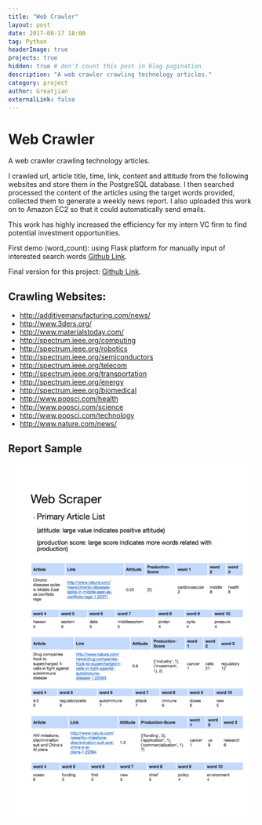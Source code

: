 ```yaml
---
title: "Web Crawler"
layout: post
date: 2017-08-17 18:00
tag: Python
headerImage: true
projects: true
hidden: true # don't count this post in blog pagination
description: "A web crawler crawling technology articles."
category: project
author: Greatjian
externalLink: false
---
```


# Web Crawler

A web crawler crawling technology articles.

I crawled url, article title, time, link, content and attitude from the following websites
and store them in the PostgreSQL database. I then searched processed the content of the articles
using the target words provided, collected them to generate a weekly news report.
I also uploaded this work on to Amazon EC2 so that it could automatically send emails.

This work has highly increased the efficiency for my intern VC firm to find
potential investment opportunities.

First demo (word_count): using Flask platform 
for manually input of interested search words [Github Link](https://github.com/Greatjian/flask_word_count).

Final version for this project: [Github Link](https://github.com/Greatjian/web_crawler).


## Crawling Websites:

- http://additivemanufacturing.com/news/
- http://www.3ders.org/
- http://www.materialstoday.com/
- http://spectrum.ieee.org/computing
- http://spectrum.ieee.org/robotics
- http://spectrum.ieee.org/semiconductors
- http://spectrum.ieee.org/telecom
- http://spectrum.ieee.org/transportation
- http://spectrum.ieee.org/energy
- http://spectrum.ieee.org/biomedical
- http://www.popsci.com/health
- http://www.popsci.com/science
- http://www.popsci.com/technology
- http://www.nature.com/news/

## Report Sample

![](https://raw.githubusercontent.com/Greatjian/web_crawler/master/report_sample.jpeg)




